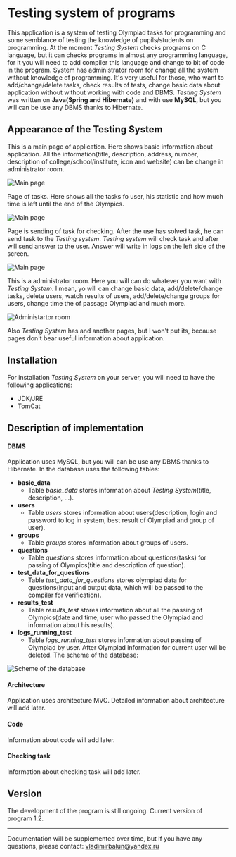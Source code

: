 # Testing system of programs
This application is a system of testing Olympiad tasks for programming
and some semblance of testing the knowledge of pupils/students on 
programming. At the moment *Testing System* checks programs on C language,
but it can checks programs in almost any programming language, for it
you will need to add compiler this language and change to bit of code
in the program. System has administrator room for change all the system 
without knowledge of programming. It's very useful for those, who want to
add/change/delete tasks, check results of tests, change basic data about
application without without working with code and DBMS. *Testing System* 
was written on **Java(Spring and Hibernate)** and with use **MySQL**, but you
will can be use any DBMS thanks to Hibernate.

## Appearance of the Testing System
This is a main page of application. Here shows basic information
about application. All the information(title, description, address, 
number, description of college/school/institute, icon and website) can be 
change in administrator room.

![Main page](https://3.downloader.disk.yandex.ru/preview/21ae0d730122bc6c2b5d230bd04653da0ada3d332c90a7d18fd6bbc30938ddfd/inf/QIu_UHwQI7Su_15ipwApzpTTcd7WETQH6Rf9E_JRwAtHh1f37I_E3XQIWoDsxEW1eQUloHe9EbC0QNYJQTEDGA%3D%3D?uid=599247640&filename=%D0%91%D0%B5%D0%B7%D1%8B%D0%BC%D1%8F%D0%BD%D0%BD%D1%8B%D0%B9.png&disposition=inline&hash=&limit=0&content_type=image%2Fpng&tknv=v2&size=1280x767)

Page of tasks. Here shows all the tasks fo user, his statistic and how much 
time is left until the end of the Olympics.

![Main page](http://my-files.ru/Get/alsd3n/%D0%91%D0%B5%D0%B7%D1%8B%D0%BC%D1%8F%D0%BD%D0%BD%D1%8B%D0%B9.png)

Page is sending of task for checking. After the use has solved task, he can send
task to the *Testing system*. *Testing system* will check task and after will send
answer to the user. Answer will write in logs on the left side of the screen.

![Main page](http://my-files.ru/Get/qq8n1k/%D0%91%D0%B5%D0%B7%D1%8B%D0%BC%D1%8F%D0%BD%D0%BD%D1%8B%D0%B9.png)

This is a administrator room. Here you will can do whatever you want with
*Testing System*. I mean, yo will can change basic data, add/delete/change
tasks, delete users, watch results of users, add/delete/change groups for
users, change time the of passage Olympiad and much more.

![Administartor room](http://my-files.ru/Get/gsrakg/%D0%91%D0%B5%D0%B7%D1%8B%D0%BC%D1%8F%D0%BD%D0%BD%D1%8B%D0%B9.png?justuploaded=true)

Also *Testing System* has and another pages, but I won't put its, because pages don't 
bear useful information about application.

## Installation
For installation *Testing System* on your server, you will need to have the following
applications:
- JDK/JRE
- TomCat

## Description of implementation
#### DBMS
Application uses MySQL, but you will can be use any DBMS thanks to Hibernate. In
the database uses the following tables:
+ **basic_data**
    + Table *basic_data* stores information about *Testing System*(title, description, ...).
+ **users**
    + Table *users* stores information about users(description, login and password to log in 
    system, best result of Olympiad and group of user).
+ **groups**
    + Table *groups* stores information about groups of users.
+ **questions**
    + Table *questions* stores information about questions(tasks) for passing of
    Olympics(title and description of question).
+ **test_data_for_questions**
    + Table *test_data_for_questions* stores olympiad data for questions(input and output
    data, which will be passed to the compiler for verification).
+ **results_test**
    + Table *results_test* stores information about all the passing of Olympics(date 
    and time, user who passed the Olympiad and information about his results).
+ **logs_running_test**
    + Table *logs_running_test* stores information about passing of Olympiad by user.
    After Olympiad information for current user wil be deleted.
The scheme of the database:

![Scheme of the database](http://my-files.ru/Get/ivbe0l/%D1%81%D1%85%D0%B5%D0%BC%D0%B0%D0%91%D0%94.png?justuploaded=true)    

#### Architecture
Application uses architecture MVC. Detailed information about architecture will add later.
#### Code
Information about code will add later.
#### Checking task
Information about checking task will add later.

## Version
The development of the program is still ongoing. Current version of program 1.2.
____
Documentation will be supplemented over time, but if you have any questions, please contact: vladimirbalun@yandex.ru

